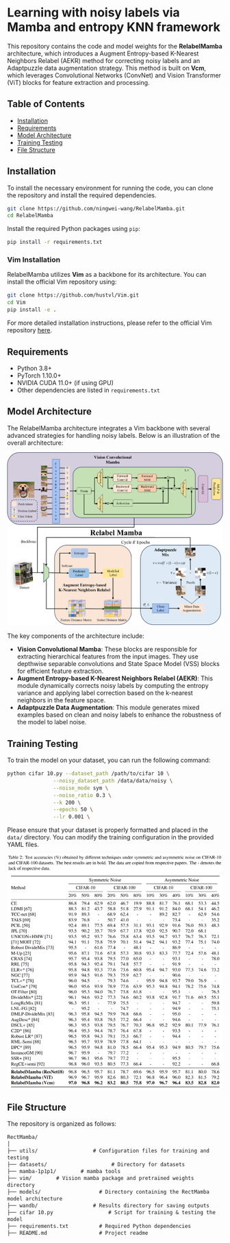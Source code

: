 
# Learning with noisy labels via Mamba and entropy KNN framework

This repository contains the code and model weights for the **RelabelMamba** architecture, which introduces a Augment Entropy-based K-Nearest Neighbors Relabel (AEKR) method for correcting noisy labels and an Adaptpuzzle data augmentation strategy. This method is built on **Vcm**, which leverages Convolutional Networks (ConvNet) and Vision Transformer (ViT) blocks for feature extraction and processing.

## Table of Contents
- [Installation](#installation)
- [Requirements](#requirements)
- [Model Architecture](#model-architecture)
- [Training Testing](#training-testing)
- [File Structure](#file-structure)

## Installation

To install the necessary environment for running the code, you can clone the repository and install the required dependencies.

```bash
git clone https://github.com/ningwei-wang/RelabelMamba.git
cd RelabelMamba
```

Install the required Python packages using `pip`:

```bash
pip install -r requirements.txt
```

### Vim Installation

RelabelMamba utilizes **Vim** as a backbone for its architecture. You can install the official Vim repository using:

```bash
git clone https://github.com/hustvl/Vim.git
cd Vim
pip install -e .
```

For more detailed installation instructions, please refer to the official Vim repository [here](https://github.com/hustvl/Vim).

## Requirements

- Python 3.8+
- PyTorch 1.10.0+
- NVIDIA CUDA 11.0+ (if using GPU)
- Other dependencies are listed in `requirements.txt`

## Model Architecture

The RelabelMamba architecture integrates a Vim backbone with several advanced strategies for handling noisy labels. Below is an illustration of the overall architecture:

![Architecture](./figure/architecture.png)

The key components of the architecture include:
- **Vision Convolutional Mamba**: These blocks are responsible for extracting hierarchical features from the input images. They use depthwise separable convolutions and State Space Model (VSS) blocks for efficient feature extraction.
- **Augment Entropy-based K-Nearest Neighbors Relabel (AEKR)**: This module dynamically corrects noisy labels by computing the entropy variance and applying label correction based on the k-nearest neighbors in the feature space.
- **Adaptpuzzle Data Augmentation**: This module generates mixed examples based on clean and noisy labels to enhance the robustness of the model to label noise.


## Training Testing

To train the model on your dataset, you can run the following command:

```bash
python cifar 10.py --dataset_path /path/to/cifar 10 \
               --noisy_dataset_path /data/data/noisy \
               --noise_mode sym \
               --noise_ratio 0.3 \
               --k 200 \
               --epochs 50 \
               --lr 0.001 \
```

Please ensure that your dataset is properly formatted and placed in the `data/` directory. You can modify the training configuration in the provided YAML files.

![Result](./figure/result.png)

 
## File Structure

The repository is organized as follows:

```
RectMamba/
│
├── utils/                  # Configuration files for training and testing
├── datasets/                     # Directory for datasets
├── mamba-1p1p1/        # mamba tools 
├── vim/        # Vision mamba package and pretrained weights directory
├── models/                   # Directory containing the RectMamba model architecture
├── wandb/                  # Results directory for saving outputs
├── cifar 10.py                  # Script for training & testing the model
├── requirements.txt          # Required Python dependencies
├── README.md                 # Project readme
```

```
